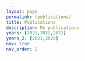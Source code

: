 ```yaml
---
layout: page
permalink: /publications/
title: Publications
description: My publications
years: [2023,2022,2021]
years_2: [2021,2020]
nav: true
nav_order: 2
---
```

<!-- _pages/publications.md -->

<script>
    window.location.href = "https://scholar.google.com/citations?user=G4Xe1NkAAAAJ&hl=en";
</script>




<!-- ### *Sparse Neural Network*
<div class="publications">

{%- for y in page.years %}
  <h2 class="year">{{y}}</h2>
  {% bibliography -f papers -q @*[year={{y}}]* %}
{% endfor %}

</div>

<br>
### *Data Efficiency and Knowledge Elicitation*

<div class="publications">
{%- for y in page.years_2 %}
  <h2 class="year">{{y}}</h2>
  {% bibliography -f papers_2 -q @*[year={{y}}]* %}
{% endfor %}


</div> -->